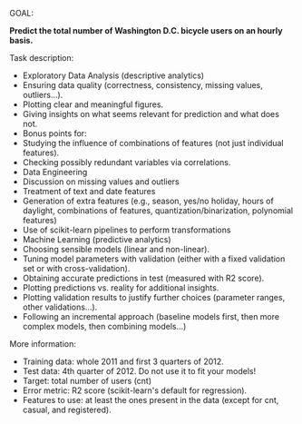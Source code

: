GOAL:

**Predict the total number of Washington D.C. bicycle users on an hourly basis.**

Task description:

* Exploratory Data Analysis (descriptive analytics) 
* Ensuring data quality (correctness, consistency, missing values, outliers...).
* Plotting clear and meaningful figures.
* Giving insights on what seems relevant for prediction and what does not.
* Bonus points for:
* Studying the influence of combinations of features (not just individual features).
* Checking possibly redundant variables via correlations.
* Data Engineering
* Discussion on missing values and outliers
* Treatment of text and date features
* Generation of extra features (e.g., season, yes/no holiday, hours of daylight, combinations of features, quantization/binarization, polynomial features)
* Use of scikit-learn pipelines to perform transformations
* Machine Learning (predictive analytics)
* Choosing sensible models (linear and non-linear).
* Tuning model parameters with validation (either with a fixed validation set or with cross-validation).
* Obtaining accurate predictions in test (measured with R2 score).
* Plotting predictions vs. reality for additional insights.
* Plotting validation results to justify further choices (parameter ranges, other validations...).
* Following an incremental approach (baseline models first, then more complex models, then combining models...)

More information: 
* Training data: whole 2011 and first 3 quarters of 2012.
* Test data: 4th quarter of 2012.  Do not use it to fit your models!
* Target: total number of users (cnt)
* Error metric: R2 score (scikit-learn's default for regression).
* Features to use: at least the ones present in the data (except for cnt, casual, and registered).
